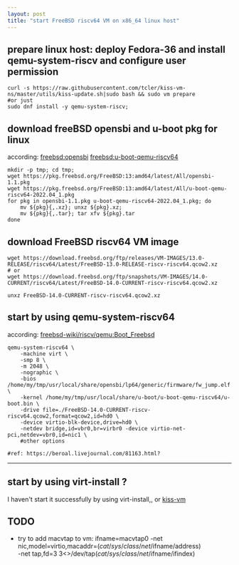 ```yaml
---
layout: post
title: "start FreeBSD riscv64 VM on x86_64 linux host"
---
```


## prepare linux host: deploy Fedora-36 and install qemu-system-riscv and configure user permission
```
curl -s https://raw.githubusercontent.com/tcler/kiss-vm-ns/master/utils/kiss-update.sh|sudo bash && sudo vm prepare
#or just
sudo dnf install -y qemu-system-riscv; 
```

## download freeBSD opensbi and u-boot pkg for linux
according: [freebsd:opensbi](https://pkgs.org/download/opensbi) [freebsd:u-boot-qemu-riscv64](https://pkgs.org/download/u-boot-qemu-riscv64)
```
mkdir -p tmp; cd tmp;
wget https://pkg.freebsd.org/FreeBSD:13:amd64/latest/All/opensbi-1.1.pkg
wget https://pkg.freebsd.org/FreeBSD:13:amd64/latest/All/u-boot-qemu-riscv64-2022.04_1.pkg
for pkg in opensbi-1.1.pkg u-boot-qemu-riscv64-2022.04_1.pkg; do
    mv ${pkg}{,.xz}; unxz ${pkg}.xz;
    mv ${pkg}{,.tar}; tar xfv ${pkg}.tar
done
```

## download FreeBSD riscv64 VM image
```
wget https://download.freebsd.org/ftp/releases/VM-IMAGES/13.0-RELEASE/riscv64/Latest/FreeBSD-13.0-RELEASE-riscv-riscv64.qcow2.xz
# or
wget https://download.freebsd.org/ftp/snapshots/VM-IMAGES/14.0-CURRENT/riscv64/Latest/FreeBSD-14.0-CURRENT-riscv-riscv64.qcow2.xz

unxz FreeBSD-14.0-CURRENT-riscv-riscv64.qcow2.xz
```

## start by using qemu-system-riscv64
according: [freebsd-wiki/riscv/qemu:Boot_Freebsd](https://wiki.freebsd.org/riscv/QEMU#Boot_FreeBSD)
```
qemu-system-riscv64 \
    -machine virt \
    -smp 8 \
    -m 2048 \
    -nographic \
    -bios /home/my/tmp/usr/local/share/opensbi/lp64/generic/firmware/fw_jump.elf \
    -kernel /home/my/tmp/usr/local/share/u-boot/u-boot-qemu-riscv64/u-boot.bin \
    -drive file=./FreeBSD-14.0-CURRENT-riscv-riscv64.qcow2,format=qcow2,id=hd0 \
    -device virtio-blk-device,drive=hd0 \
    -netdev bridge,id=vbr0,br=virbr0 -device virtio-net-pci,netdev=vbr0,id=nic1 \
    #other options
    
#ref: https://beroal.livejournal.com/81163.html?
```


---
## start by using virt-install ?
I haven't start it successfully by using virt-install,, or [kiss-vm](https://github.com/tcler/kiss-vm-ns)  


## TODO
- try to add macvtap to vm: ifname=macvtap0
    -net nic,model=virtio,macaddr=$(cat /sys/class/net/$ifname/address) \
    -net tap,fd=3 3<>/dev/tap$(cat /sys/class/net/$ifname/ifindex)
